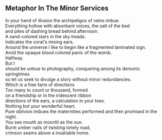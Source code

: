 Metaphor In The Minor Services
------------------------------
In your hand of illusion the archipeligos of veins imbue.  
Everything hollow with absorbant voices, the salt of the bed  
and piles of dashing bread behind afternoon.  
A sand-colored stars in the sky treads.  
Indicates the coral's mixing ears.  
Around the universe I like to begin like a fragmented laminated sign.  
Amid the opaque blood colored panic of the womb.  
Halfway.  
But I  
should be untrue to photography, conquering among its demonic springtimes  
so let us seek to divulge a story without minor redundancies.  
Which is a free farm of directions  
Too many to count or thousand, formed  
on a friendship or in the iridescent ribbon  
directions of the ears, a calculation in your toes.  
Nothing but your wonderful heart.  
Pure oblivion imbues the maternities performed and then promised in the night.  
You see mouth as moonlit as the sun.  
Burnt umber nails of twisting lonely road,  
crimson seams above a insatiable home.  

